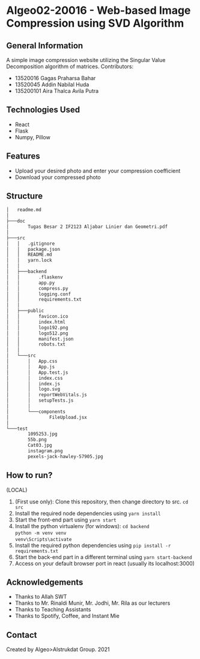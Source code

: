 # Algeo02-20016 - Web-based Image Compression using SVD Algorithm

<!-- ## Table of Contents
* [General Info](#general-information)
* [Technologies Used](#technologies-used)
* [Features](#features)
* [Screenshots](#screenshots)
* [Setup](#setup)
* [Usage](#usage)
* [Project Status](#project-status)
* [Room for Improvement](#room-for-improvement)
* [Acknowledgements](#acknowledgements)
* [Contact](#contact)
* [License](#license) -->


## General Information
A simple image compression website utilizing the Singular Value Decomposition algorithm of matrices.
Contributors:
- 13520016 Gagas Praharsa Bahar
- 13520045 Addin Nabilal Huda
- 135200101 Aira Thalca Avila Putra


## Technologies Used
- React
- Flask
- Numpy, Pillow


## Features
- Upload your desired photo and enter your compression coefficient
- Download your compressed photo


## Structure
```bash
│   readme.md
│
├───doc
│       Tugas Besar 2 IF2123 Aljabar Linier dan Geometri.pdf
│
├───src
│   │   .gitignore
│   │   package.json
│   │   README.md
│   │   yarn.lock
│   │
│   ├───backend
│   │       .flaskenv
│   │       app.py
│   │       compress.py
│   │       logging.conf
│   │       requirements.txt
│   │
│   ├───public
│   │       favicon.ico
│   │       index.html
│   │       logo192.png
│   │       logo512.png
│   │       manifest.json
│   │       robots.txt
│   │
│   └───src
│       │   App.css
│       │   App.js
│       │   App.test.js
│       │   index.css
│       │   index.js
│       │   logo.svg
│       │   reportWebVitals.js
│       │   setupTests.js
│       │
│       └───components
│               FileUpload.jsx
│
└───test
        1095253.jpg
        55b.png
        Cat03.jpg
        instagram.png
        pexels-jack-hawley-57905.jpg

```


## How to run?
(LOCAL)
1. (First use only): Clone this repository, then change directory to src. `cd src`
2. Install the required node dependencies using `yarn install`
3. Start the front-end part using `yarn start`
4. Install the python virtualenv (for windows):
`cd backend`<br/>
`python -m venv venv`<br/>
`venv\Scripts\activate`
5. Install the required python dependencies using `pip install -r requirements.txt`
6. Start the back-end part in a different terminal using `yarn start-backend`
7. Access on your default browser port in react (usually its localhost:3000)



## Acknowledgements

- Thanks to Allah SWT
- Thanks to Mr. Rinaldi Munir, Mr. Jodhi, Mr. Rila as our lecturers
- Thanks to Teaching Assistants
- Thanks to Spotify, Coffee, and Instant Mie


## Contact
Created by Algeo>Alstrukdat Group.
2021

